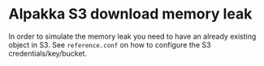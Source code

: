 # Alpakka S3 download memory leak

In order to simulate the memory leak you need to have an already existing object
in S3. See `reference.conf` on how to configure the S3 credentials/key/bucket.

